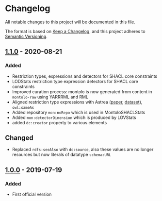 # Changelog

All notable changes to this project will be documented in this file.

The format is based on [Keep a Changelog](https://keepachangelog.com/en/1.0.0/),
and this project adheres to [Semantic Versioning](https://semver.org/spec/v2.0.0.html).

## [1.1.0] - 2020-08-21

### Added

- Restriction types, expressions and detectors for SHACL core constraints
- LODStats restriction type expression detectors for SHACL core constraints
- Improved curation process: montolo is now generated from content in `montolo-raw` using YARRRML and RML
- Aligned restriction type expressions with Astrea ([paper](https://link.springer.com/chapter/10.1007/978-3-030-49461-2_29), [dataset](https://astrea.helio.linkeddata.es/)), `owl:sameAs`
- Added repository `mon:noRepo` which is used in MontoloSHACLStats
- Added `mon:detectorDimension` which is produced by LOVStats
- added `dc:creator` property to various elements

## Changed

- Replaced `rdfs:seeAlso` with `dc:source`, also these values are no longer resources but now literals of datatype `schema:URL`


## [1.0.0] - 2019-07-19

### Added

- First official version

[1.0.0]: https://github.com/IDLabResearch/montolo/releases/tag/v1.0.0
[1.1.0]: https://github.com/IDLabResearch/montolo/compare/v1.0.0...v1.1.0
